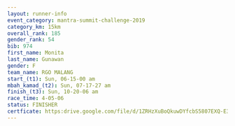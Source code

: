 ```yaml
---
layout: runner-info 
event_category: mantra-summit-challenge-2019 
category_km: 15km 
overall_rank: 185
gender_rank: 54
bib: 974
first_name: Monita
last_name: Gunawan
gender: F
team_name: RGO MALANG
start_(t1): Sun, 06-15-00 am
mbah_kamad_(t2): Sun, 07-17-27 am
finish_(t3): Sun, 10-20-06 am
race_time: 4-05-06
status: FINISHER
certficate: https:drive.google.com/file/d/1ZRHzXuBoQkuwDYfcbS5807EXQ-E3Ue7e/view?usp=sharing
---
```

